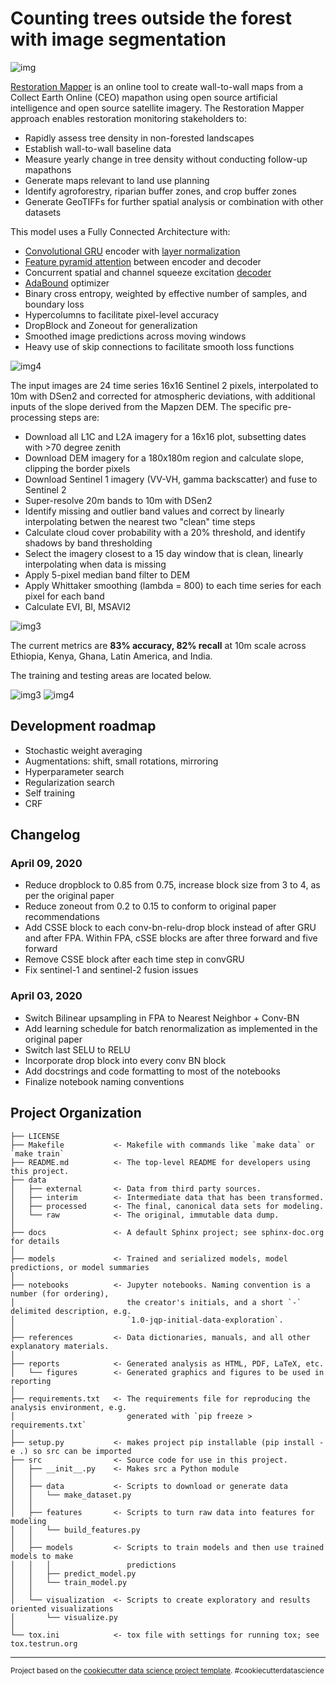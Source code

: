 Counting trees outside the forest with image segmentation
==============================

![img](references/readme/example.png?raw=true)

[Restoration Mapper](https://restorationmapper.org) is an online tool to create wall-to-wall maps from a Collect Earth Online (CEO) mapathon using open source artificial intelligence and open source satellite imagery. The Restoration Mapper approach enables restoration monitoring stakeholders to:
*  Rapidly assess tree density in non-forested landscapes
*  Establish wall-to-wall baseline data
*  Measure yearly change in tree density without conducting follow-up mapathons
*  Generate maps relevant to land use planning
*  Identify agroforestry, riparian buffer zones, and crop buffer zones
*  Generate GeoTIFFs for further spatial analysis or combination with other datasets


This model uses a Fully Connected Architecture with:
*  [Convolutional GRU](https://papers.nips.cc/paper/5955-convolutional-lstm-network-a-machine-learning-approach-for-precipitation-nowcasting.pdf) encoder with [layer normalization](https://arxiv.org/abs/1607.06450)
*  [Feature pyramid attention](https://arxiv.org/abs/1805.10180) between encoder and decoder
*  Concurrent spatial and channel squeeze excitation [decoder](https://arxiv.org/abs/1803.02579)
*  [AdaBound](https://arxiv.org/abs/1902.09843) optimizer
*  Binary cross entropy, weighted by effective number of samples, and boundary loss
*  Hypercolumns to facilitate pixel-level accuracy
*  DropBlock and Zoneout for generalization
*  Smoothed image predictions across moving windows
*  Heavy use of skip connections to facilitate smooth loss functions

![img4](references/readme/model.png?raw=true)


The input images are 24 time series 16x16 Sentinel 2 pixels, interpolated to 10m with DSen2 and corrected for atmospheric deviations, with additional inputs of the slope derived from the Mapzen DEM. The specific pre-processing steps are:

*  Download all L1C and L2A imagery for a 16x16 plot, subsetting dates with >70 degree zenith
*  Download DEM imagery for a 180x180m region and calculate slope, clipping the border pixels
*  Download Sentinel 1 imagery (VV-VH, gamma backscatter) and fuse to Sentinel 2
*  Super-resolve 20m bands to 10m with DSen2
*  Identify missing and outlier band values and correct by linearly interpolating betwen the nearest two "clean" time steps
*  Calculate cloud cover probability with a 20% threshold, and identify shadows by band thresholding
*  Select the imagery closest to a 15 day window that is clean, linearly interpolating when data is missing
*  Apply 5-pixel median band filter to DEM
*  Apply Whittaker smoothing (lambda = 800) to each time series for each pixel for each band
*  Calculate EVI, BI, MSAVI2

![img3](references/readme/preprocessing-pipeline.png?raw=true)

The current metrics are **83% accuracy, 82% recall** at 10m scale across Ethiopia, Kenya, Ghana, Latin America, and India.

The training and testing areas are located below.

![img3](references/readme/train-plots.png?raw=true)
![img4](references/readme/test-plots.png?raw=true)


## Development roadmap

*  Stochastic weight averaging
*  Augmentations: shift, small rotations, mirroring
*  Hyperparameter search
*  Regularization search
*  Self training
*  CRF

## Changelog

### April 09, 2020
*  Reduce dropblock to 0.85 from 0.75, increase block size from 3 to 4, as per the original paper
*  Reduce zoneout from 0.2 to 0.15 to conform to original paper recommendations
*  Add CSSE block to each conv-bn-relu-drop block instead of after GRU and after FPA. Within FPA, cSSE blocks are after three forward and five forward
*  Remove CSSE block after each time step in convGRU
*  Fix sentinel-1 and sentinel-2 fusion issues


### April 03, 2020
*  Switch Bilinear upsampling in FPA to Nearest Neighbor + Conv-BN
*  Add learning schedule for batch renormalization as implemented in the original paper
*  Switch last SELU to RELU
*  Incorporate drop block into every conv BN block
*  Add docstrings and code formatting to most of the notebooks
*  Finalize notebook naming conventions


Project Organization
------------

    ├── LICENSE
    ├── Makefile           <- Makefile with commands like `make data` or `make train`
    ├── README.md          <- The top-level README for developers using this project.
    ├── data
    │   ├── external       <- Data from third party sources.
    │   ├── interim        <- Intermediate data that has been transformed.
    │   ├── processed      <- The final, canonical data sets for modeling.
    │   └── raw            <- The original, immutable data dump.
    │
    ├── docs               <- A default Sphinx project; see sphinx-doc.org for details
    │
    ├── models             <- Trained and serialized models, model predictions, or model summaries
    │
    ├── notebooks          <- Jupyter notebooks. Naming convention is a number (for ordering),
    │                         the creator's initials, and a short `-` delimited description, e.g.
    │                         `1.0-jqp-initial-data-exploration`.
    │
    ├── references         <- Data dictionaries, manuals, and all other explanatory materials.
    │
    ├── reports            <- Generated analysis as HTML, PDF, LaTeX, etc.
    │   └── figures        <- Generated graphics and figures to be used in reporting
    │
    ├── requirements.txt   <- The requirements file for reproducing the analysis environment, e.g.
    │                         generated with `pip freeze > requirements.txt`
    │
    ├── setup.py           <- makes project pip installable (pip install -e .) so src can be imported
    ├── src                <- Source code for use in this project.
    │   ├── __init__.py    <- Makes src a Python module
    │   │
    │   ├── data           <- Scripts to download or generate data
    │   │   └── make_dataset.py
    │   │
    │   ├── features       <- Scripts to turn raw data into features for modeling
    │   │   └── build_features.py
    │   │
    │   ├── models         <- Scripts to train models and then use trained models to make
    │   │   │                 predictions
    │   │   ├── predict_model.py
    │   │   └── train_model.py
    │   │
    │   └── visualization  <- Scripts to create exploratory and results oriented visualizations
    │       └── visualize.py
    │
    └── tox.ini            <- tox file with settings for running tox; see tox.testrun.org


--------

<p><small>Project based on the <a target="_blank" href="https://drivendata.github.io/cookiecutter-data-science/">cookiecutter data science project template</a>. #cookiecutterdatascience</small></p>
